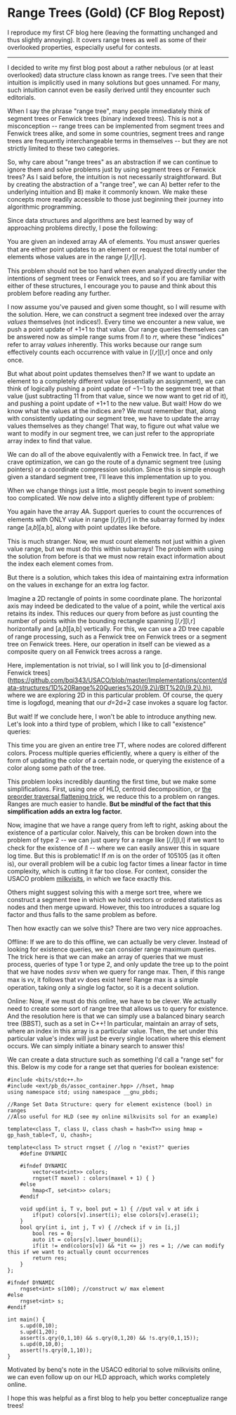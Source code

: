# Range Trees \(Gold\) \(CF Blog Repost\)

I reproduce my first CF blog here \(leaving the formatting unchanged and thus slightly annoying\). It covers range trees as well as some of their overlooked properties, especially useful for contests. 

-------------------------------------------------------------------------------------------------------------------------------------------------------------------------

I decided to write my first blog post about a rather nebulous \(or at least overlooked\) data structure class known as range trees. I've seen that their intuition is implicitly used in many solutions but goes unnamed. For many, such intuition cannot even be easily derived until they encounter such editorials.

When I say the phrase "range tree", many people immediately think of segment trees or Fenwick trees \(binary indexed trees\). This is not a misconception -- range trees can be implemented from segment trees and Fenwick trees alike, and some in some countries, segment trees and range trees are frequently interchangeable terms in themselves -- but they are not strictly limited to these two categories.

So, why care about "range trees" as an abstraction if we can continue to ignore them and solve problems just by using segment trees or Fenwick trees? As I said before, the intuition is not necessarily straightforward. But by creating the abstraction of a "range tree", we can A\) better refer to the underlying intuition and B\) make it commonly known. We make these concepts more readily accessible to those just beginning their journey into algorithmic programming.

Since data structures and algorithms are best learned by way of approaching problems directly, I pose the following:

You are given an indexed array 𝐴A of elements. You must answer queries that are either point updates to an element or request the total number of elements whose values are in the range \[𝑙,𝑟\]\[l,r\].

This problem should not be too hard when even analyzed directly under the intentions of segment trees or Fenwick trees, and so if you are familiar with either of these structures, I encourage you to pause and think about this problem before reading any further.

I now assume you've paused and given some thought, so I will resume with the solution. Here, we can construct a segment tree indexed over the array _values_ themselves \(not indices!\). Every time we encounter a new value, we push a point update of +1+1 to that value. Our range queries themselves can be answered now as simple range sums from 𝑙l to 𝑟r, where these "indices" refer to array _values_ inherently. This works because our range sum effectively counts each occurrence with value in \[𝑙,𝑟\]\[l,r\] once and only once.

But what about point updates themselves then? If we want to update an element to a completely different value \(essentially an assignment\), we can think of logically pushing a point update of −1−1 to the segment tree at that value \(just subtracting 11 from that value, since we now want to get rid of it\), and pushing a point update of +1+1 to the new value. But wait! How do we know what the values at the indices are? We must remember that, along with consistently updating our segment tree, we have to update the array values themselves as they change! That way, to figure out what value we want to modify in our segment tree, we can just refer to the appropriate array index to find that value.

We can do all of the above equivalently with a Fenwick tree. In fact, if we crave optimization, we can go the route of a dynamic segment tree \(using pointers\) or a coordinate compression solution. Since this is simple enough given a standard segment tree, I'll leave this implementation up to you.

When we change things just a little, most people begin to invent something too complicated. We now delve into a slightly different type of problem:

You again have the array 𝐴A. Support queries to count the occurrences of elements with ONLY value in range \[𝑙,𝑟\]\[l,r\] in the subarray formed by index range \[𝑎,𝑏\]\[a,b\], along with point updates like before.

This is much stranger. Now, we must count elements not just within a given value range, but we must do this within subarrays! The problem with using the solution from before is that we must now retain exact information about the index each element comes from.

But there is a solution, which takes this idea of maintaining extra information on the values in exchange for an extra log factor.

Imagine a 2D rectangle of points in some coordinate plane. The horizontal axis may indeed be dedicated to the value of a point, while the vertical axis retains its index. This reduces our query from before as just counting the number of points within the bounding rectangle spanning \[𝑙,𝑟\]\[l,r\] horizontally and \[𝑎,𝑏\]\[a,b\] vertically. For this, we can use a 2D tree capable of range processing, such as a Fenwick tree on Fenwick trees or a segment tree on Fenwick trees. Here, our operation in itself can be viewed as a composite query on all Fenwick trees across a range.

Here, implementation is not trivial, so I will link you to \[d-dimensional Fenwick trees\]\(https://github.com/bqi343/USACO/blob/master/Implementations/content/data-structures/1D%20Range%20Queries%20\(9.2\)/BIT%20\(9.2\).h\), where we are exploring 2D in this particular problem. Of course, the query time is log𝑑logd, meaning that our 𝑑=2d=2 case invokes a square log factor.

But wait! If we conclude here, I won't be able to introduce anything new. Let's look into a third type of problem, which I like to call "existence" queries:

This time you are given an entire tree 𝑇T, where nodes are colored different colors. Process multiple queries efficiently, where a query is either of the form of updating the color of a certain node, or querying the existence of a color along some path of the tree.

This problem looks incredibly daunting the first time, but we make some simplifications. First, using one of HLD, centroid decomposition, or [the preorder traversal flattening trick](https://codeforces.com/blog/entry/78564), we reduce this to a problem on ranges. Ranges are much easier to handle. **But be mindful of the fact that this simplification adds an extra log factor.**

Now, imagine that we have a range query from left to right, asking about the existence of a particular color. Naively, this can be broken down into the problem of type 2 -- we can just query for a range like \[𝑙,𝑙\]\[l,l\] if we want to check for the existence of 𝑙l -- where we can easily answer this in square log time. But this is problematic! If 𝑛n is on the order of 105105 \(as it often is\), our overall problem will be a cubic log factor times a linear factor in time complexity, which is cutting it far too close. For context, consider the USACO problem [milkvisits](http://www.usaco.org/index.php?page=viewproblem2&cpid=970), in which we face exactly this.

Others might suggest solving this with a merge sort tree, where we construct a segment tree in which we hold vectors or ordered statistics as nodes and then merge upward. However, this too introduces a square log factor and thus falls to the same problem as before.

Then how exactly can we solve this? There are two very nice approaches.

Offline: If we are to do this offline, we can actually be very clever. Instead of looking for existence queries, we can consider range maximum queries. The trick here is that we can make an array of queries that we must process, queries of type 1 or type 2, and only update the tree up to the point that we have nodes ≤𝑣≤v when we query for range max. Then, if this range max is 𝑣v, it follows that 𝑣v does exist here! Range max is a simple operation, taking only a single log factor, so it is a decent solution.

Online: Now, if we must do this online, we have to be clever. We actually need to create some sort of range tree that allows us to query for existence. And the resolution here is that we can simply use a balanced binary search tree \(BBST\), such as a set in C++! In particular, maintain an array of sets, where an index in this array is a particular value. Then, the set under this particular value's index will just be every single location where this element occurs. We can simply initiate a binary search to answer this!

We can create a data structure such as something I'd call a "range set" for this. Below is my code for a range set that queries for boolean existence:

```text
#include <bits/stdc++.h>
#include <ext/pb_ds/assoc_container.hpp> //hset, hmap
using namespace std; using namespace __gnu_pbds; 

//Range Set Data Structure: query for element existence (bool) in ranges
//Also useful for HLD (see my online milkvisits sol for an example)

template<class T, class U, class chash = hash<T>> using hmap = gp_hash_table<T, U, chash>; 

template<class T> struct rngset { //log n "exist?" queries
    #define DYNAMIC 

    #ifndef DYNAMIC
        vector<set<int>> colors; 
        rngset(T maxel) : colors(maxel + 1) { }
    #else 
        hmap<T, set<int>> colors; 
    #endif

    void upd(int i, T v, bool put = 1) { //put val v at idx i
        if(put) colors[v].insert(i); else colors[v].erase(i);
    }
    bool qry(int i, int j, T v) { //check if v in [i,j]
        bool res = 0; 
        auto it = colors[v].lower_bound(i);
        if(it != end(colors[v]) && *it <= j) res = 1; //we can modify this if we want to actually count occurrences 
        return res; 
    }
};

#ifndef DYNAMIC 
    rngset<int> s(100); //construct w/ max element
#else
    rngset<int> s; 
#endif

int main() {
    s.upd(0,10); 
    s.upd(1,20);
    assert(s.qry(0,1,10) && s.qry(0,1,20) && !s.qry(0,1,15));
    s.upd(0,10,0);
    assert(!s.qry(0,1,10));
}
```

Motivated by benq's note in the USACO editorial to solve milkvisits online, we can even follow up on our HLD approach, which works completely online.

I hope this was helpful as a first blog to help you better conceptualize range trees!

